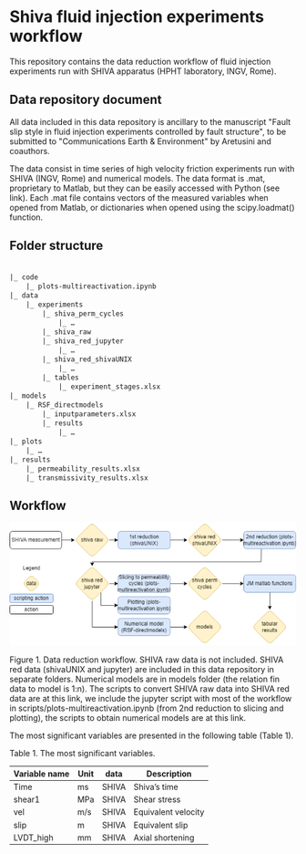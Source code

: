 # Shiva fluid injection experiments workflow
This repository contains the data reduction workflow of fluid injection experiments run with SHIVA apparatus (HPHT laboratory, INGV, Rome).

## Data repository document
All data included in this data repository is ancillary to the manuscript "Fault slip style in fluid injection experiments controlled by fault structure", to be submitted to "Communications Earth & Environment" by Aretusini and coauthors. 

The data consist in time series of high velocity friction experiments run with SHIVA (INGV, Rome) and numerical models. The data format is .mat, proprietary to Matlab, but they can be easily accessed with Python (see link). Each .mat file contains vectors of the measured variables when opened from Matlab, or dictionaries when opened using the scipy.loadmat() function. 

## Folder structure
```

|_ code
	|_ plots-multireactivation.ipynb
|_ data
	|_ experiments
		|_ shiva_perm_cycles
			|_ …
		|_ shiva_raw
		|_ shiva_red_jupyter
			|_ …
		|_ shiva_red_shivaUNIX
			|_ …
		|_ tables
			|_ experiment_stages.xlsx
|_ models
	|_ RSF_directmodels
		|_ inputparameters.xlsx
		|_ results
			|_ …
|_ plots
	|_ …
|_ results
	|_ permeability_results.xlsx
	|_ transmissivity_results.xlsx
```

## Workflow

![Workflow](https://github.com/aretu/fluid_injection_shiva/blob/main/worflow.png?raw=true)

Figure 1. Data reduction workflow. SHIVA raw data is not included. SHIVA red data (shivaUNIX and jupyter) are included in this data repository in separate folders. Numerical models are in models folder (the relation fin data to model is 1:n). The scripts to convert SHIVA raw data into SHIVA red data are at this link, we include the jupyter script with most of the workflow in scripts/plots-multireactivation.ipynb (from 2nd reduction to slicing and plotting), the scripts to obtain numerical models are at this link.

The most significant variables are presented in the following table (Table 1).

Table 1. The most significant variables.

| Variable name | Unit | data | Description |
| -------- | ------- | -------- | ------- |
| Time | ms | SHIVA | Shiva’s time |
| shear1 | MPa | SHIVA | Shear stress |
| vel | m/s | SHIVA | Equivalent velocity |
| slip | m | SHIVA | Equivalent slip |
| LVDT_high | mm | SHIVA | Axial shortening |
